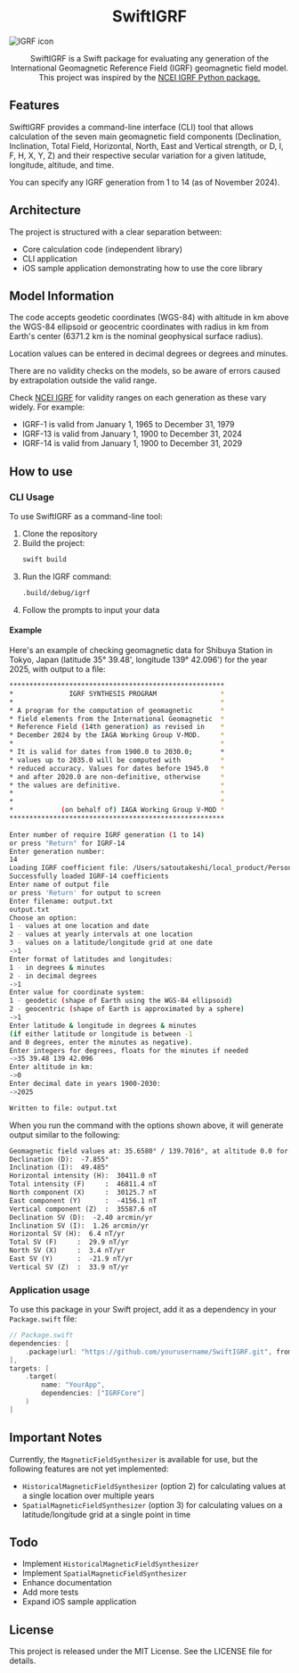 <h1 align="center">SwiftIGRF</h1>

<img with="200" alt="IGRF icon" src="https://github.com/SatoTakeshiX/SwiftIGRF/Icon/IGRF_icon.png">
<p align="center">
    SwiftIGRF is a Swift package for evaluating any generation of the International Geomagnetic Reference Field (IGRF) geomagnetic field model. This project was inspired by the <a href="https://www.ncei.noaa.gov/products/international-geomagnetic-reference-field"> NCEI IGRF Python package.<a/>
</p>

## Features

SwiftIGRF provides a command-line interface (CLI) tool that allows calculation of the seven main geomagnetic field components (Declination, Inclination, Total Field, Horizontal, North, East and Vertical strength, or D, I, F, H, X, Y, Z) and their respective secular variation for a given latitude, longitude, altitude, and time.

You can specify any IGRF generation from 1 to 14 (as of November 2024).

## Architecture

The project is structured with a clear separation between:
- Core calculation code (independent library)
- CLI application
- iOS sample application demonstrating how to use the core library

## Model Information

The code accepts geodetic coordinates (WGS-84) with altitude in km above the WGS-84 ellipsoid or geocentric coordinates with radius in km from Earth's center (6371.2 km is the nominal geophysical surface radius).

Location values can be entered in decimal degrees or degrees and minutes.

There are no validity checks on the models, so be aware of errors caused by extrapolation outside the valid range.

Check [NCEI IGRF](https://www.ncei.noaa.gov/products/international-geomagnetic-reference-field) for validity ranges on each generation as these vary widely. For example:
- IGRF-1 is valid from January 1, 1965 to December 31, 1979
- IGRF-13 is valid from January 1, 1900 to December 31, 2024
- IGRF-14 is valid from January 1, 1900 to December 31, 2029

## How to use

### CLI Usage

To use SwiftIGRF as a command-line tool:

1. Clone the repository
2. Build the project:
   ```bash
   swift build
   ```
3. Run the IGRF command:
   ```bash
   .build/debug/igrf
   ```
4. Follow the prompts to input your data

#### Example

Here's an example of checking geomagnetic data for Shibuya Station in Tokyo, Japan (latitude 35° 39.48', longitude 139° 42.096') for the year 2025, with output to a file:

```bash
******************************************************
*              IGRF SYNTHESIS PROGRAM                *
*                                                    *
* A program for the computation of geomagnetic       *
* field elements from the International Geomagnetic  *
* Reference Field (14th generation) as revised in    *
* December 2024 by the IAGA Working Group V-MOD.     *
*                                                    *
* It is valid for dates from 1900.0 to 2030.0;       *
* values up to 2035.0 will be computed with          *
* reduced accuracy. Values for dates before 1945.0   *
* and after 2020.0 are non-definitive, otherwise     *
* the values are definitive.                         *
*                                                    *
*                                                    *
*            (on behalf of) IAGA Working Group V-MOD *
******************************************************
 
Enter number of require IGRF generation (1 to 14)
or press "Return" for IGRF-14
Enter generation number: 
14
Loading IGRF coefficient file: /Users/satoutakeshi/local_product/Personal-Factory/flying-star-fengshui/SwiftIGRF/SHC_files/IGRF14.SHC
Successfully loaded IGRF-14 coefficients
Enter name of output file
or press 'Return' for output to screen
Enter filename: output.txt
output.txt
Choose an option:
1 - values at one location and date
2 - values at yearly intervals at one location
3 - values on a latitude/longitude grid at one date
->1
Enter format of latitudes and longitudes:
1 - in degrees & minutes
2 - in decimal degrees
->1
Enter value for coordinate system:
1 - geodetic (shape of Earth using the WGS-84 ellipsoid)
2 - geocentric (shape of Earth is approximated by a sphere)
->1
Enter latitude & longitude in degrees & minutes
(if either latitude or longitude is between -1
and 0 degrees, enter the minutes as negative).
Enter integers for degrees, floats for the minutes if needed
->35 39.48 139 42.096
Enter altitude in km:
->0
Enter decimal date in years 1900-2030:
->2025

Written to file: output.txt
```

When you run the command with the options shown above, it will generate output similar to the following:

```txt
Geomagnetic field values at: 35.6580° / 139.7016°, at altitude 0.0 for 2025.0 using IGRF-14
Declination (D):  -7.855°
Inclination (I):  49.485°
Horizontal intensity (H):  30411.0 nT
Total intensity (F)     :  46811.4 nT
North component (X)     :  30125.7 nT
East component (Y)      :  -4156.1 nT
Vertical component (Z)  :  35587.6 nT
Declination SV (D):  -2.40 arcmin/yr
Inclination SV (I):  1.26 arcmin/yr
Horizontal SV (H):  6.4 nT/yr
Total SV (F)     :  29.9 nT/yr
North SV (X)     :  3.4 nT/yr
East SV (Y)      :  -21.9 nT/yr
Vertical SV (Z)  :  33.9 nT/yr
```


### Application usage 

To use this package in your Swift project, add it as a dependency in your `Package.swift` file:

```swift
// Package.swift
dependencies: [
    .package(url: "https://github.com/yourusername/SwiftIGRF.git", from: "0.0.2")
],
targets: [
    .target(
        name: "YourApp",
        dependencies: ["IGRFCore"]
    )
]
```



## Important Notes

Currently, the `MagneticFieldSynthesizer` is available for use, but the following features are not yet implemented:
- `HistoricalMagneticFieldSynthesizer` (option 2) for calculating values at a single location over multiple years
- `SpatialMagneticFieldSynthesizer` (option 3) for calculating values on a latitude/longitude grid at a single point in time

## Todo
- Implement `HistoricalMagneticFieldSynthesizer`
- Implement `SpatialMagneticFieldSynthesizer`
- Enhance documentation
- Add more tests
- Expand iOS sample application


## License

This project is released under the MIT License. See the LICENSE file for details.



